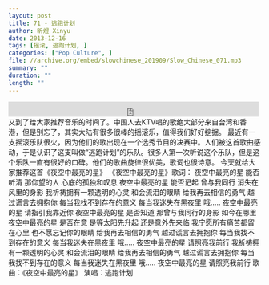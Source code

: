 ```yaml
---
layout: post
title: 71 - 逃跑计划
author: 昕煜 Xinyu
date: 2013-12-16
tags: [摇滚, 逃跑计划, ]
categories: ["Pop Culture", ]
file: //archive.org/embed/slowchinese_201909/Slow_Chinese_071.mp3
summary: ""
duration: ""
length: ""
---
```


<iframe src="https://archive.org/embed/slowchinese_201909/Slow_Chinese_071.mp3" width="500" height="30" frameborder="0" webkitallowfullscreen="true" mozallowfullscreen="true" allowfullscreen></iframe>
又到了给大家推荐音乐的时间了。中国人去KTV唱的歌绝大部分来自台湾和香港，但是别忘了，其实大陆有很多很棒的摇滚乐，值得我们好好挖掘。
最近有一支摇滚乐队很火，因为他们的歌出现在一个选秀节目的决赛中。人们被这首歌曲感动，于是认识了这支叫做“逃跑计划”的乐队。很多人第一次听说这个乐队，但是这个乐队一直有很好的口碑。他们的歌曲旋律很优美，歌词也很诗意。
今天就给大家推荐这首《夜空中最亮的星》
《夜空中最亮的星》歌词：
夜空中最亮的星
能否听清
那仰望的人
心底的孤独和叹息
夜空中最亮的星
能否记起
曾与我同行
消失在风里的身影
我祈祷拥有一颗透明的心灵
和会流泪的眼睛
给我再去相信的勇气
越过谎言去拥抱你
每当我找不到存在的意义
每当我迷失在黑夜里
哦…..
夜空中最亮的星
请指引我靠近你
夜空中最亮的星
是否知道
那曾与我同行的身影
如今在哪里
夜空中最亮的星
是否在意
是等太阳先升起
还是意外先来临
我宁愿所有痛苦都留在心里
也不愿忘记你的眼睛
给我再去相信的勇气
越过谎言去拥抱你
每当我找不到存在的意义
每当我迷失在黑夜里
哦…..
夜空中最亮的星
请照亮我前行
我祈祷拥有一颗透明的心灵
和会流泪的眼睛
给我再去相信的勇气
越过谎言去拥抱你
每当我找不到存在的意义
每当我迷失在黑夜里
哦…..
夜空中最亮的星
请照亮我前行
歌曲：《夜空中最亮的星》
演唱：逃跑计划
 
